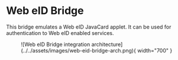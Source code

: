# Web eID Bridge

This bridge emulates a Web eID JavaCard applet. It can be used for authentication to Web eID enabled services.

<figure markdown="span">
  ![Web eID Bridge integration architecture](../../assets/images/web-eid-bridge-arch.png){ width="700" }
</figure>
